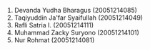 1. Devanda Yudha Bharagus	(20051214085)
2. Taqiyuddin Ja'far Syaifullah (20051214049)
3. Rafli	 Satria I.	(20051214111)
4. Muhammad Zacky Suryono (20051214101)
5. Nur Rohmat  (20051214081) 
